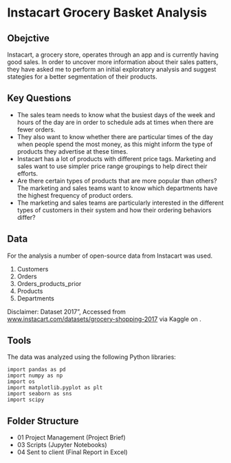 # Instacart Grocery Basket Analysis 

## Obejctive 
Instacart, a grocery store, operates through an app and is currently having good sales. In order to uncover more information about their sales patters, they have asked me to perform an initial exploratory analysis and suggest stategies for a better segmentation of their products. 

## Key Questions
- The sales team needs to know what the busiest days of the week and hours of the day are in order to schedule ads at times when there are fewer orders.
- They also want to know whether there are particular times of the day when people spend the most money, as this might inform the type of products they advertise at these times.
- Instacart has a lot of products with different price tags. Marketing and sales want to use simpler price range groupings to help direct their efforts.
- Are there certain types of products that are more popular than others? The marketing and sales teams want to know which departments have the highest frequency of
product orders.
- The marketing and sales teams are particularly interested in the different types of customers in their system and how their ordering behaviors differ?

## Data

For the analysis a number of open-source data from Instacart was used. 
1. Customers
2. Orders 
3. Orders_products_prior
4. Products
5. Departments

Disclaimer:
Dataset 2017”, Accessed from www.instacart.com/datasets/grocery-shopping-2017 via Kaggle on <date>.

## Tools 
The data was analyzed using the following Python libraries: 
```
import pandas as pd
import numpy as np
import os
import matplotlib.pyplot as plt
import seaborn as sns
import scipy
```
## Folder Structure 
- 01 Project Management (Project Brief)
- 03 Scripts (Jupyter Notebooks)
- 04 Sent to client (Final Report in Excel)
